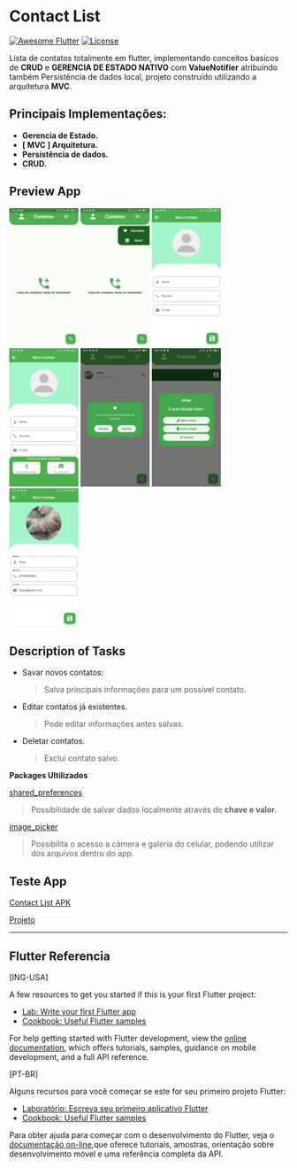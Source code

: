 # **Contact List**
[![Awesome Flutter](https://img.shields.io/badge/Awesome-Flutter-blue.svg)](https://github.com/Solido/awesome-flutter) [![License](https://img.shields.io/badge/License-MIT-red.svg)](https://opensource.org/license/mit/)

Lista de contatos totalmente em flutter, implementando conceitos basicos de **CRUD** e **GERENCIA DE ESTADO NATIVO** com **ValueNotifier** atribuindo também Persistência de dados local, projeto construído utilizando a arquitetura **MVC**.

## Principais Implementações:

- **Gerencia de Estado.**
- **[ MVC ] Arquitetura.**
- **Persistência de dados.**
- **CRUD.**



##   **Preview App** 
<div   width: 100%; height: 280px; display: inline;>
<img src="./assets/screenshots/05.jpeg" height='250'/>
<img src="./assets/screenshots/01.jpeg" height='250'/>
<img src="./assets/screenshots/03.jpeg" height='250'/>
<img src="./assets/screenshots/06.jpeg" height='250'/>
<img src="./assets/screenshots/04.jpeg" height='250'/>
<img src="./assets/screenshots/02.jpeg" height='250'/>
<img src="./assets/screenshots/07.jpeg" height='250'/>

</div>

##   **Description of Tasks**

- Savar novos contatos:
    > Salva principais informações para um possível contato.
    
- Editar contatos já existentes.
    > Pode editar informações antes salvas.

- Deletar contatos.
    > Exclui contato salvo.


**Packages Ultilizados**

[shared_preferences](https://pub.dev/packages/shared_preferences)
 > Possibilidade de salvar dados localmente através de **chave e valor**.


[image_picker](https://pub.dev/packages/image_picker)
> Possibilita o acesso a câmera e galeria do celular, podendo utilizar dos arquivos dentro do app.


## **Teste App**
[Contact List APK](https://drive.google.com/file/d/1-Xmx6baYQZGi-upCfpcZV3pHAcxej1BS/view?usp=sharing)

[Projeto](https://github.com/JoseGoncalvess/Contact_List)

---
## Flutter Referencia

[ING-USA]

A few resources to get you started if this is your first Flutter project:

- [Lab: Write your first Flutter app](https://docs.flutter.dev/get-started/codelab)
- [Cookbook: Useful Flutter samples](https://docs.flutter.dev/cookbook)

For help getting started with Flutter development, view the
[online documentation](https://docs.flutter.dev/), which offers tutorials,
samples, guidance on mobile development, and a full API reference.

[PT-BR]

Alguns recursos para você começar se este for seu primeiro projeto Flutter:
- [Laboratório: Escreva seu primeiro aplicativo Flutter](https://docs.flutter.dev/get-started/codelab)
- [Cookbook: Useful Flutter samples](https://docs.flutter.dev/cookbook)

Para obter ajuda para começar com o desenvolvimento do Flutter, veja o [documentação on-line](https://docs.flutter.dev/),que oferece tutoriais,
amostras, orientação sobre desenvolvimento móvel e uma referência completa da API.